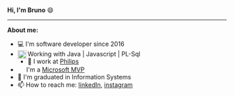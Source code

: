 <strong>Hi, I'm Bruno</strong> 😄

<hr />

<strong>About me:</strong>

- 💻  I'm software developer since 2016
- <img align="left" height="20" src="https://cdn.jsdelivr.net/gh/devicons/devicon/icons/javascript/javascript-original.svg">Working with Java | Javascript | PL-Sql
- 🚀  I work at [Philips](https://github.com/philips-emr)
- <img  height="16" src="https://raw.githubusercontent.com/jakeliny/jakeliny/master/images/microsoft.png"> I'm a [Microsoft MVP](https://mvp.microsoft.com/en-us/PublicProfile/5003552?fullName=Jakeliny%20Gracielly)
- 📝  I'm graduated in Information Systems
- 📫  How to reach me: [linkedIn](https://www.linkedin.com/in/brunosuza/), [instagram](https://www.instagram.com/brunosuza/)
